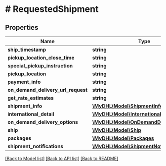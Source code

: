 # # RequestedShipment

## Properties

Name | Type | Description | Notes
------------ | ------------- | ------------- | -------------
**ship_timestamp** | **string** |  | 
**pickup_location_close_time** | **string** |  | [optional] 
**special_pickup_instruction** | **string** |  | [optional] 
**pickup_location** | **string** |  | [optional] 
**payment_info** | **string** |  | 
**on_demand_delivery_url_request** | **string** |  | [optional] 
**get_rate_estimates** | **string** |  | [optional] 
**shipment_info** | [**\MyDHL\Model\ShipmentInfo**](ShipmentInfo.md) |  | [optional] 
**international_detail** | [**\MyDHL\Model\InternationalDetail**](InternationalDetail.md) |  | [optional] 
**on_demand_delivery_options** | [**\MyDHL\Model\OnDemandDeliveryOptions**](OnDemandDeliveryOptions.md) |  | [optional] 
**ship** | [**\MyDHL\Model\Ship**](Ship.md) |  | [optional] 
**packages** | [**\MyDHL\Model\Packages**](Packages.md) |  | [optional] 
**shipment_notifications** | [**\MyDHL\Model\ShipmentNotifications**](ShipmentNotifications.md) |  | [optional] 

[[Back to Model list]](../../README.md#documentation-for-models) [[Back to API list]](../../README.md#documentation-for-api-endpoints) [[Back to README]](../../README.md)


